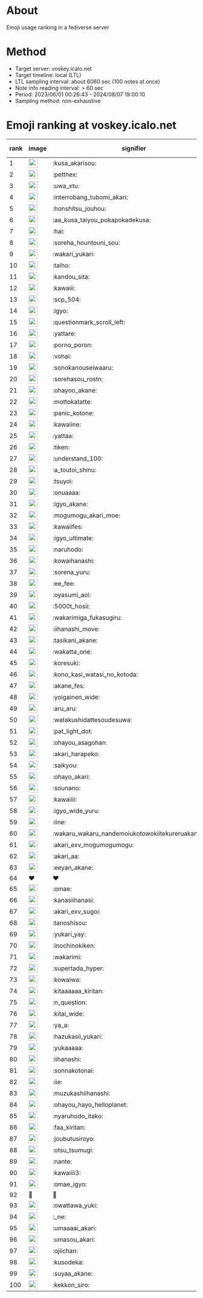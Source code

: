 # About
Emoji usage ranking in a fediverse server

# Method
- Target server: voskey.icalo.net
- Target timeline: local (LTL)
- LTL sampling interval: about 6060 sec (100 notes at once)
- Note info reading interval: > 60 sec
- Period: 2023/06/01 00:26:43 - 2024/08/07 19:00:10 
- Sampling method: non-exhaustive

# Emoji ranking at voskey.icalo.net

|rank|image|signifier|type|frequency score|
|----|----|----|----|----|
|1|<img height="24" src="https://voskey.icalo.net/emoji/kusa_akarisou.webp">|:kusa_akarisou:|custom|29966|
|2|<img height="24" src="https://voskey.icalo.net/emoji/petthex.webp">|:petthex:|custom|21723|
|3|<img height="24" src="https://voskey.icalo.net/emoji/uwa_xtu.webp">|:uwa_xtu:|custom|11905|
|4|<img height="24" src="https://voskey.icalo.net/emoji/interrobang_tubomi_akari.webp">|:interrobang_tubomi_akari:|custom|11599|
|5|<img height="24" src="https://voskey.icalo.net/emoji/honshitsu_jouhou.webp">|:honshitsu_jouhou:|custom|9071|
|6|<img height="24" src="https://voskey.icalo.net/emoji/aa_kusa_taiyou_pokapokadekusa.webp">|:aa_kusa_taiyou_pokapokadekusa:|custom|8830|
|7|<img height="24" src="https://voskey.icalo.net/emoji/hai.webp">|:hai:|custom|7909|
|8|<img height="24" src="https://voskey.icalo.net/emoji/soreha_hountouni_sou.webp">|:soreha_hountouni_sou:|custom|7033|
|9|<img height="24" src="https://voskey.icalo.net/emoji/wakari_yukari.webp">|:wakari_yukari:|custom|6782|
|10|<img height="24" src="https://voskey.icalo.net/emoji/taiho.webp">|:taiho:|custom|6684|
|11|<img height="24" src="https://voskey.icalo.net/emoji/kandou_sita.webp">|:kandou_sita:|custom|6067|
|12|<img height="24" src="https://voskey.icalo.net/emoji/kawaiii.webp">|:kawaiii:|custom|6058|
|13|<img height="24" src="https://voskey.icalo.net/emoji/scp_504.webp">|:scp_504:|custom|5718|
|14|<img height="24" src="https://voskey.icalo.net/emoji/igyo.webp">|:igyo:|custom|4482|
|15|<img height="24" src="https://voskey.icalo.net/emoji/questionmark_scroll_left.webp">|:questionmark_scroll_left:|custom|4459|
|16|<img height="24" src="https://voskey.icalo.net/emoji/yattare.webp">|:yattare:|custom|4443|
|17|<img height="24" src="https://voskey.icalo.net/emoji/porno_poron.webp">|:porno_poron:|custom|4366|
|18|<img height="24" src="https://voskey.icalo.net/emoji/vohai.webp">|:vohai:|custom|4166|
|19|<img height="24" src="https://voskey.icalo.net/emoji/sonokanouseiwaaru.webp">|:sonokanouseiwaaru:|custom|4124|
|20|<img height="24" src="https://voskey.icalo.net/emoji/sorehasou_rostn.webp">|:sorehasou_rostn:|custom|3970|
|21|<img height="24" src="https://voskey.icalo.net/emoji/ohayoo_akane.webp">|:ohayoo_akane:|custom|3960|
|22|<img height="24" src="https://voskey.icalo.net/emoji/mottokatatte.webp">|:mottokatatte:|custom|3703|
|23|<img height="24" src="https://voskey.icalo.net/emoji/panic_kotone.webp">|:panic_kotone:|custom|3661|
|24|<img height="24" src="https://voskey.icalo.net/emoji/kawaiine.webp">|:kawaiine:|custom|3642|
|25|<img height="24" src="https://voskey.icalo.net/emoji/yattaa.webp">|:yattaa:|custom|3600|
|26|<img height="24" src="https://voskey.icalo.net/emoji/tiken.webp">|:tiken:|custom|3590|
|27|<img height="24" src="https://voskey.icalo.net/emoji/understand_100.webp">|:understand_100:|custom|3545|
|28|<img height="24" src="https://voskey.icalo.net/emoji/a_toutoi_shinu.webp">|:a_toutoi_shinu:|custom|3289|
|29|<img height="24" src="https://voskey.icalo.net/emoji/tsuyoi.webp">|:tsuyoi:|custom|3250|
|30|<img height="24" src="https://voskey.icalo.net/emoji/onuaaaa.webp">|:onuaaaa:|custom|3049|
|31|<img height="24" src="https://voskey.icalo.net/emoji/igyo_akane.webp">|:igyo_akane:|custom|2983|
|32|<img height="24" src="https://voskey.icalo.net/emoji/mogumogu_akari_moe.webp">|:mogumogu_akari_moe:|custom|2834|
|33|<img height="24" src="https://voskey.icalo.net/emoji/kawaiifes.webp">|:kawaiifes:|custom|2833|
|34|<img height="24" src="https://voskey.icalo.net/emoji/igyo_ultimate.webp">|:igyo_ultimate:|custom|2801|
|35|<img height="24" src="https://voskey.icalo.net/emoji/naruhodo.webp">|:naruhodo:|custom|2781|
|36|<img height="24" src="https://voskey.icalo.net/emoji/kowaihanashi.webp">|:kowaihanashi:|custom|2702|
|37|<img height="24" src="https://voskey.icalo.net/emoji/sorena_yuru.webp">|:sorena_yuru:|custom|2563|
|38|<img height="24" src="https://voskey.icalo.net/emoji/ee_fee.webp">|:ee_fee:|custom|2563|
|39|<img height="24" src="https://voskey.icalo.net/emoji/oyasumi_aoi.webp">|:oyasumi_aoi:|custom|2521|
|40|<img height="24" src="https://voskey.icalo.net/emoji/5000t_hosii.webp">|:5000t_hosii:|custom|2474|
|41|<img height="24" src="https://voskey.icalo.net/emoji/wakarimiga_fukasugiru.webp">|:wakarimiga_fukasugiru:|custom|2424|
|42|<img height="24" src="https://voskey.icalo.net/emoji/iihanashi_move.webp">|:iihanashi_move:|custom|2381|
|43|<img height="24" src="https://voskey.icalo.net/emoji/tasikani_akane.webp">|:tasikani_akane:|custom|2182|
|44|<img height="24" src="https://voskey.icalo.net/emoji/wakatta_one.webp">|:wakatta_one:|custom|2163|
|45|<img height="24" src="https://voskey.icalo.net/emoji/koresuki.webp">|:koresuki:|custom|2155|
|46|<img height="24" src="https://voskey.icalo.net/emoji/kono_kasi_watasi_no_kotoda.webp">|:kono_kasi_watasi_no_kotoda:|custom|2148|
|47|<img height="24" src="https://voskey.icalo.net/emoji/akane_fes.webp">|:akane_fes:|custom|2146|
|48|<img height="24" src="https://voskey.icalo.net/emoji/yoigainen_wide.webp">|:yoigainen_wide:|custom|2132|
|49|<img height="24" src="https://voskey.icalo.net/emoji/aru_aru.webp">|:aru_aru:|custom|2108|
|50|<img height="24" src="https://voskey.icalo.net/emoji/watakushidattesoudesuwa.webp">|:watakushidattesoudesuwa:|custom|2104|
|51|<img height="24" src="https://voskey.icalo.net/emoji/pat_light_dot.webp">|:pat_light_dot:|custom|2052|
|52|<img height="24" src="https://voskey.icalo.net/emoji/ohayou_asagohan.webp">|:ohayou_asagohan:|custom|2011|
|53|<img height="24" src="https://voskey.icalo.net/emoji/akari_harapeko.webp">|:akari_harapeko:|custom|1993|
|54|<img height="24" src="https://voskey.icalo.net/emoji/saikyou.webp">|:saikyou:|custom|1955|
|55|<img height="24" src="https://voskey.icalo.net/emoji/ohayo_akari.webp">|:ohayo_akari:|custom|1952|
|56|<img height="24" src="https://voskey.icalo.net/emoji/sounano.webp">|:sounano:|custom|1940|
|57|<img height="24" src="https://voskey.icalo.net/emoji/kawaiiii.webp">|:kawaiiii:|custom|1908|
|58|<img height="24" src="https://voskey.icalo.net/emoji/igyo_wide_yuru.webp">|:igyo_wide_yuru:|custom|1883|
|59|<img height="24" src="https://voskey.icalo.net/emoji/iine.webp">|:iine:|custom|1809|
|60|<img height="24" src="https://voskey.icalo.net/emoji/wakaru_wakaru_nandemoiukotowokiitekureruakanetyan.webp">|:wakaru_wakaru_nandemoiukotowokiitekureruakanetyan:|custom|1807|
|61|<img height="24" src="https://voskey.icalo.net/emoji/akari_exv_mogumogumogu.webp">|:akari_exv_mogumogumogu:|custom|1794|
|62|<img height="24" src="https://voskey.icalo.net/emoji/akari_aa.webp">|:akari_aa:|custom|1730|
|63|<img height="24" src="https://voskey.icalo.net/emoji/eeyan_akane.webp">|:eeyan_akane:|custom|1704|
|64|❤|❤|unicode|1680|
|65|<img height="24" src="https://voskey.icalo.net/emoji/omae.webp">|:omae:|custom|1664|
|66|<img height="24" src="https://voskey.icalo.net/emoji/kanasiihanasi.webp">|:kanasiihanasi:|custom|1640|
|67|<img height="24" src="https://voskey.icalo.net/emoji/akari_exv_sugoi.webp">|:akari_exv_sugoi:|custom|1620|
|68|<img height="24" src="https://voskey.icalo.net/emoji/tanoshisou.webp">|:tanoshisou:|custom|1619|
|69|<img height="24" src="https://voskey.icalo.net/emoji/yukari_yay.webp">|:yukari_yay:|custom|1619|
|70|<img height="24" src="https://voskey.icalo.net/emoji/inochinokiken.webp">|:inochinokiken:|custom|1615|
|71|<img height="24" src="https://voskey.icalo.net/emoji/wakarimi.webp">|:wakarimi:|custom|1576|
|72|<img height="24" src="https://voskey.icalo.net/emoji/supertada_hyper.webp">|:supertada_hyper:|custom|1549|
|73|<img height="24" src="https://voskey.icalo.net/emoji/kowaiwa.webp">|:kowaiwa:|custom|1523|
|74|<img height="24" src="https://voskey.icalo.net/emoji/kitaaaaaa_kiritan.webp">|:kitaaaaaa_kiritan:|custom|1510|
|75|<img height="24" src="https://voskey.icalo.net/emoji/n_question.webp">|:n_question:|custom|1509|
|76|<img height="24" src="https://voskey.icalo.net/emoji/kitai_wide.webp">|:kitai_wide:|custom|1498|
|77|<img height="24" src="https://voskey.icalo.net/emoji/ya_a.webp">|:ya_a:|custom|1495|
|78|<img height="24" src="https://voskey.icalo.net/emoji/hazukasii_yukari.webp">|:hazukasii_yukari:|custom|1452|
|79|<img height="24" src="https://voskey.icalo.net/emoji/yukaaaaa.webp">|:yukaaaaa:|custom|1390|
|80|<img height="24" src="https://voskey.icalo.net/emoji/iihanashi.webp">|:iihanashi:|custom|1374|
|81|<img height="24" src="https://voskey.icalo.net/emoji/sonnakotonai.webp">|:sonnakotonai:|custom|1363|
|82|<img height="24" src="https://voskey.icalo.net/emoji/iie.webp">|:iie:|custom|1352|
|83|<img height="24" src="https://voskey.icalo.net/emoji/muzukashiihanashi.webp">|:muzukashiihanashi:|custom|1343|
|84|<img height="24" src="https://voskey.icalo.net/emoji/ohayou_hayo_helloplanet.webp">|:ohayou_hayo_helloplanet:|custom|1331|
|85|<img height="24" src="https://voskey.icalo.net/emoji/nyaruhodo_itako.webp">|:nyaruhodo_itako:|custom|1315|
|86|<img height="24" src="https://voskey.icalo.net/emoji/faa_kiritan.webp">|:faa_kiritan:|custom|1307|
|87|<img height="24" src="https://voskey.icalo.net/emoji/joubutusiroyo.webp">|:joubutusiroyo:|custom|1292|
|88|<img height="24" src="https://voskey.icalo.net/emoji/otsu_tsumugi.webp">|:otsu_tsumugi:|custom|1265|
|89|<img height="24" src="https://voskey.icalo.net/emoji/nante.webp">|:nante:|custom|1246|
|90|<img height="24" src="https://voskey.icalo.net/emoji/kawaiiii3.webp">|:kawaiiii3:|custom|1234|
|91|<img height="24" src="https://voskey.icalo.net/emoji/omae_igyo.webp">|:omae_igyo:|custom|1231|
|92|🤔|🤔|unicode|1230|
|93|<img height="24" src="https://voskey.icalo.net/emoji/owattawa_yuki.webp">|:owattawa_yuki:|custom|1220|
|94|<img height="24" src="https://voskey.icalo.net/emoji/_ne.webp">|:_ne:|custom|1203|
|95|<img height="24" src="https://voskey.icalo.net/emoji/umaaaai_akari.webp">|:umaaaai_akari:|custom|1177|
|96|<img height="24" src="https://voskey.icalo.net/emoji/umasou_akari.webp">|:umasou_akari:|custom|1175|
|97|<img height="24" src="https://voskey.icalo.net/emoji/ojiichan.webp">|:ojiichan:|custom|1163|
|98|<img height="24" src="https://voskey.icalo.net/emoji/kusodeka.webp">|:kusodeka:|custom|1163|
|99|<img height="24" src="https://voskey.icalo.net/emoji/suyaa_akane.webp">|:suyaa_akane:|custom|1162|
|100|<img height="24" src="https://voskey.icalo.net/emoji/kekkon_siro.webp">|:kekkon_siro:|custom|1160|
